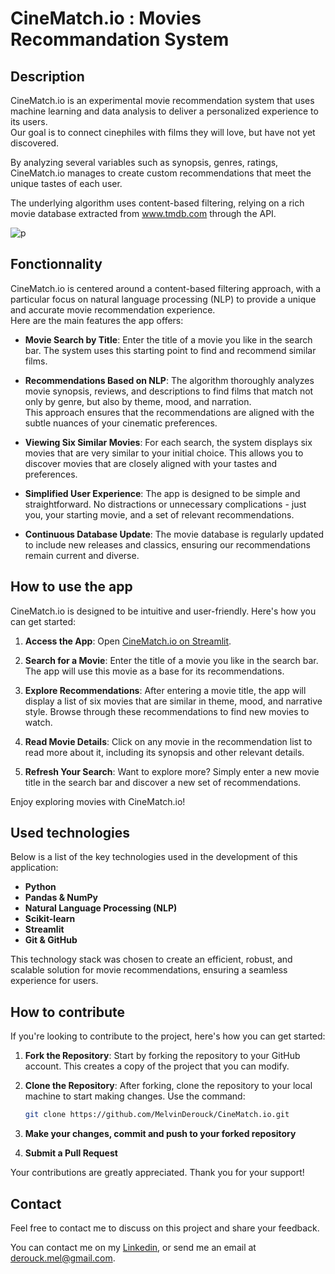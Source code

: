 # CineMatch.io : Movies Recommandation System

## Description
CineMatch.io is an experimental movie recommendation system that uses machine learning and data analysis to deliver a personalized experience to its users. </br>
Our goal is to connect cinephiles with films they will love, but have not yet discovered. </br>

By analyzing several variables such as synopsis, genres, ratings, CineMatch.io manages to create custom recommendations that meet the unique tastes of each user. </br>

The underlying algorithm uses content-based filtering, relying on a rich movie database extracted from www.tmdb.com through the API. </br> 

![p](https://github.com/MelvinDerouck/Cinematch.io/blob/img/Search.png)

## Fonctionnality
CineMatch.io is centered around a content-based filtering approach, with a particular focus on natural language processing (NLP) to provide a unique and accurate movie recommendation experience. </br>
Here are the main features the app offers:

- **Movie Search by Title**: Enter the title of a movie you like in the search bar. The system uses this starting point to find and recommend similar films.

- **Recommendations Based on NLP**: The algorithm thoroughly analyzes movie synopsis, reviews, and descriptions to find films that match not only by genre, but also by theme, mood, and narration. </br>
This approach ensures that the recommendations are aligned with the subtle nuances of your cinematic preferences.

- **Viewing Six Similar Movies**: For each search, the system displays six movies that are very similar to your initial choice. This allows you to discover movies that are closely aligned with your tastes and preferences.

- **Simplified User Experience**: The app is designed to be simple and straightforward. No distractions or unnecessary complications - just you, your starting movie, and a set of relevant recommendations.

- **Continuous Database Update**: The movie database is regularly updated to include new releases and classics, ensuring our recommendations remain current and diverse.


## How to use the app

CineMatch.io is designed to be intuitive and user-friendly. Here's how you can get started:

1. **Access the App**: Open [CineMatch.io on Streamlit](lien-vers-votre-app-streamlit).

2. **Search for a Movie**: Enter the title of a movie you like in the search bar. The app will use this movie as a base for its recommendations.

3. **Explore Recommendations**: After entering a movie title, the app will display a list of six movies that are similar in theme, mood, and narrative style. Browse through these recommendations to find new movies to watch.

4. **Read Movie Details**: Click on any movie in the recommendation list to read more about it, including its synopsis and other relevant details.

5. **Refresh Your Search**: Want to explore more? Simply enter a new movie title in the search bar and discover a new set of recommendations.

Enjoy exploring movies with CineMatch.io!

## Used technologies
Below is a list of the key technologies used in the development of this application:

- **Python**
- **Pandas & NumPy**
- **Natural Language Processing (NLP)**
- **Scikit-learn**
- **Streamlit**
- **Git & GitHub**

This technology stack was chosen to create an efficient, robust, and scalable solution for movie recommendations, ensuring a seamless experience for users.

## How to contribute
If you're looking to contribute to the project, here's how you can get started:

1. **Fork the Repository**: Start by forking the repository to your GitHub account. This creates a copy of the project that you can modify.

2. **Clone the Repository**: After forking, clone the repository to your local machine to start making changes. Use the command:
   ```bash
   git clone https://github.com/MelvinDerouck/CineMatch.io.git
   ```
3. **Make your changes, commit and push to your forked repository**
   
4. **Submit a Pull Request** 
   
Your contributions are greatly appreciated. Thank you for your support!

## Contact
Feel free to contact me to discuss on this project and share your feedback.

You can contact me on my <a href="https://www.linkedin.com/in/melvin-derouck-524089aa/">Linkedin</a>, or send me an email at <a href="mailto:derouck.mel@gmail.com"> derouck.mel@gmail.com</a>.
